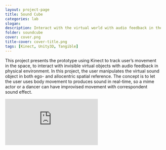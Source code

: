 ```yaml
---
layout: project-page
title: Sound Cube
categories: lab
slogan: 
description: Interact with the virtual world with audio feedback in the physical environment
folder: soundcube
cover: cover.png
title-cover: cover-title.png
tags: [Kinect, Unity3D, Tangible]
---
```


This project presents the prototype using Kinect to track user’s movement in the space, to interact with invisible virtual objects with audio feedback in physical environment. In this project, the user manipulates the virtual sound object in both ego- and allocentric spatial reference. The concept is to let the user uses body movement to produces sound in real-time, so a mime actor or a dancer can have improvised movement with correspondent sound effect.

<div class="columns">
    <div class="column">
        <div class="video-container">
        <iframe src="https://www.youtube.com/embed/XzPS0-9cPNw" frameborder="0" webkitallowfullscreen mozallowfullscreen allowfullscreen></iframe>
        </div>
    </div>
</div>